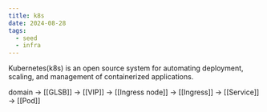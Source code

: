```yaml
---
title: k8s
date: 2024-08-28
tags:
  - seed
  - infra
---
```


Kubernetes(k8s) is an open source system for automating deployment, scaling, and management of containerized applications.

domain → [[GLSB]] → [[VIP]] → [[Ingress node]] → [[Ingress]] → [[Service]] → [[Pod]]
